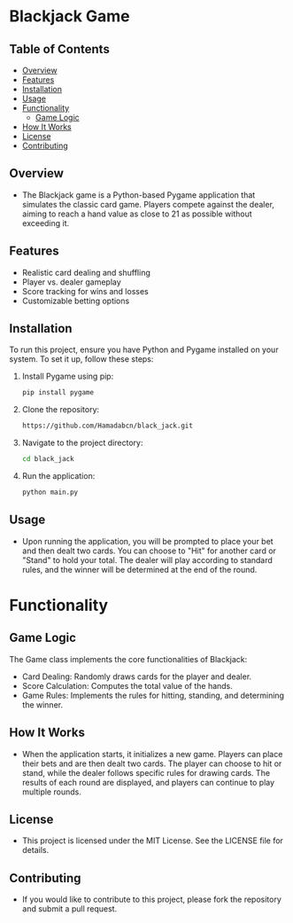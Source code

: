 # Blackjack Game

## Table of Contents
- [Overview](#overview)
- [Features](#features)
- [Installation](#installation)
- [Usage](#usage)
- [Functionality](#functionality)
  - [Game Logic](#game-logic)
- [How It Works](#how-it-works)
- [License](#license)
- [Contributing](#contributing)

## Overview
- The Blackjack game is a Python-based Pygame application that simulates the classic card game. Players compete against the dealer, aiming to reach a hand value as close to 21 as possible without exceeding it.

## Features
- Realistic card dealing and shuffling
- Player vs. dealer gameplay
- Score tracking for wins and losses
- Customizable betting options

## Installation
To run this project, ensure you have Python and Pygame installed on your system. To set it up, follow these steps:

1. Install Pygame using pip:
   ```bash
   pip install pygame

2. Clone the repository:
   ```bash
   https://github.com/Hamadabcn/black_jack.git

3. Navigate to the project directory:
   ```bash
   cd black_jack

4. Run the application:
   ```bash
   python main.py

## Usage
- Upon running the application, you will be prompted to place your bet and then dealt two cards. You can choose to "Hit" for another card or "Stand" to hold your total. The dealer will play according to standard rules, and the winner will be determined at the end of the round.

# Functionality
## Game Logic
The Game class implements the core functionalities of Blackjack:
- Card Dealing: Randomly draws cards for the player and dealer.
- Score Calculation: Computes the total value of the hands.
- Game Rules: Implements the rules for hitting, standing, and determining the winner.

## How It Works
- When the application starts, it initializes a new game. Players can place their bets and are then dealt two cards. The player can choose to hit or stand, while the dealer follows specific rules for drawing cards. The results of each round are displayed, and players can continue to play multiple rounds.

## License
- This project is licensed under the MIT License. See the LICENSE file for details.

## Contributing
- If you would like to contribute to this project, please fork the repository and submit a pull request.

